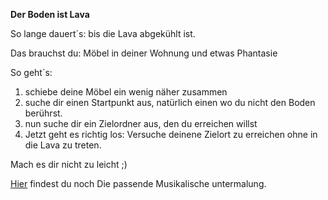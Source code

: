 **Der Boden ist Lava**

So lange dauert´s: bis die Lava abgekühlt ist.

Das brauchst du: Möbel in deiner Wohnung und etwas Phantasie

So geht´s:
  1. schiebe deine Möbel ein wenig näher zusammen
  2. suche dir einen Startpunkt aus, natürlich einen wo du nicht den Boden berührst.
  3. nun suche dir ein Zielordner aus, den du erreichen willst
  4. Jetzt geht es richtig los: Versuche deinene Zielort zu erreichen ohne in die Lava zu treten.
  
Mach es dir nicht zu leicht ;)

[Hier](https://www.youtube.com/watch?v=DeXoACwOT1o) findest du noch Die passende Musikalische untermalung.
